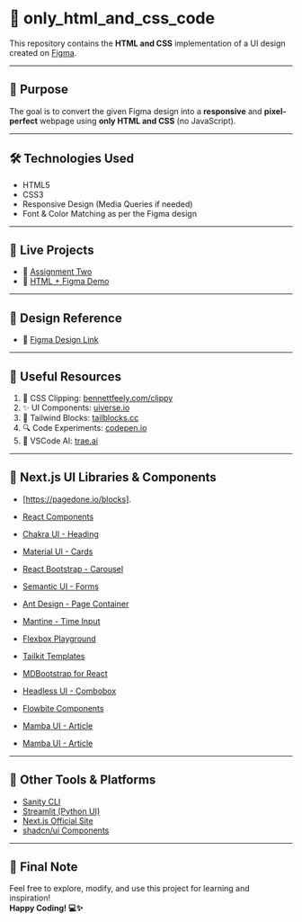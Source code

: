 # 🎨 only_html_and_css_code

This repository contains the **HTML and CSS** implementation of a UI design created on [Figma](https://www.figma.com/design/gaqVv6PO2KXkQCk5ibyw53/Assignment--Copy-?fuid=1136002004941987107).

---

## 🎯 Purpose

The goal is to convert the given Figma design into a **responsive** and **pixel-perfect** webpage using **only HTML and CSS** (no JavaScript).

---

## 🛠 Technologies Used

- HTML5  
- CSS3  
- Responsive Design (Media Queries if needed)  
- Font & Color Matching as per the Figma design

---

## 📁 Live Projects

- 🔗 [Assignment Two](https://assingment-two-sooty.vercel.app/)  
- 🔗 [HTML + Figma Demo](https://htmlfigma.vercel.app/)

---

## 📸 Design Reference

- 🎨 [Figma Design Link](https://www.figma.com/design/gaqVv6PO2KXkQCk5ibyw53/Assignment--Copy-?fuid=1136002004941987107)

---

## 🧰 Useful Resources

1. 🎨 CSS Clipping: [bennettfeely.com/clippy](https://bennettfeely.com/clippy/)  
2. ✨ UI Components: [uiverse.io](http://uiverse.io/)  
3. 🧩 Tailwind Blocks: [tailblocks.cc](https://tailblocks.cc/)  
4. 🔍 Code Experiments: [codepen.io](https://codepen.io/your-work)  
5. 🤖 VSCode AI: [trae.ai](https://www.trae.ai/?fbclid=IwY2xjawKJCMBleHRuA2FlbQIxMABicmlkETFwRzFqZDJuTEFMN08zYTQyAR4vjz3l92AZkB6PpO4cHXZm_RAu00gJsj2zTafCJL4fTcaYbnJoISVx6ctADQ_aem_b8Ej7xNq8t8m5ZrA1NAqaw)

---

## 🔧 Next.js UI Libraries & Components

- [https://pagedone.io/blocks].

- [React Components](https://reactcomponents.com/?type=components&sortBy=name)  
- [Chakra UI - Heading](https://chakra-ui.com/docs/components/heading)  
- [Material UI - Cards](https://mui.com/material-ui/react-card/)  
- [React Bootstrap - Carousel](https://react-bootstrap.netlify.app/docs/components/carousel)  
- [Semantic UI - Forms](https://semantic-ui.com/collections/form.html)  
- [Ant Design - Page Container](https://procomponents.ant.design/en-US/components/page-container#code-demo)  
- [Mantine - Time Input](https://mantine.dev/dates/time-input/)  
- [Flexbox Playground](https://flexboxlabs.netlify.app/)  
- [Tailkit Templates](https://tailkit.com/templates)  
- [MDBootstrap for React](https://mdbootstrap.com/docs/react/)  
- [Headless UI - Combobox](https://headlessui.com/react/combobox)  
- [Flowbite Components](https://flowbite.com/)  
- [Mamba UI - Article](https://mambaui.com/components/article)
- [Mamba UI - Article](https://www.reactbits.dev/components/)

---

## 🧠 Other Tools & Platforms

- [Sanity CLI](https://sanity.io/)  
- [Streamlit (Python UI)](https://streamlit.io/)  
- [Next.js Official Site](https://nextjs.org)  
- [shadcn/ui Components](https://ui.shadcn.com/)

---

## 🙌 Final Note

Feel free to explore, modify, and use this project for learning and inspiration!  
**Happy Coding! 💻✨**
